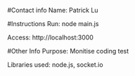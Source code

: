 #Contact info
Name: Patrick Lu

#Instructions
Run: node main.js

Access: http://localhost:3000

#Other Info
Purpose: Monitise coding test

Libraries used: node.js, socket.io